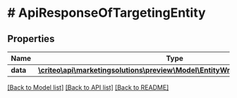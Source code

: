 # # ApiResponseOfTargetingEntity

## Properties

Name | Type | Description | Notes
------------ | ------------- | ------------- | -------------
**data** | [**\criteo\api\marketingsolutions\preview\Model\EntityWrapperOfTargetingEntity**](EntityWrapperOfTargetingEntity.md) |  | [optional]

[[Back to Model list]](../../README.md#models) [[Back to API list]](../../README.md#endpoints) [[Back to README]](../../README.md)
